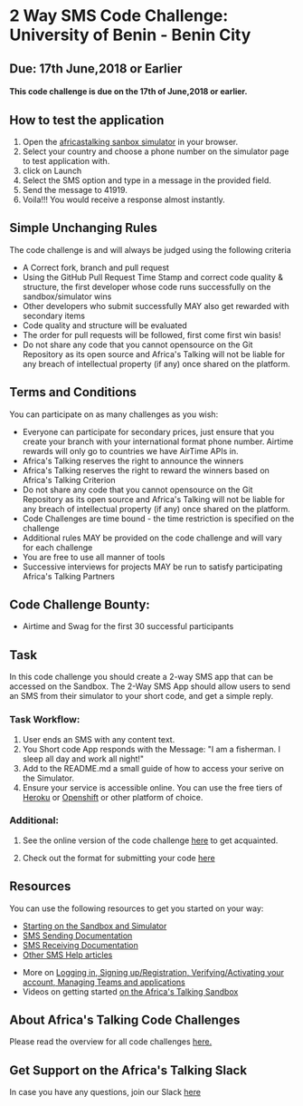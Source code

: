# 2 Way SMS Code Challenge: University of Benin - Benin City
## Due: 17th June,2018 or Earlier
#### This code challenge is due on the 17th of June,2018 or earlier. 


## How to test the application
1. Open the [africastalking sanbox simulator](https://simulator.africastalking.com:1517) in your browser.
2. Select your country and choose a phone number on the simulator page to test application with.
3. click on Launch
4. Select the SMS option and type in a message in the provided field.
5. Send the message to 41919.
6. Voila!!! You would receive a response almost instantly.


## Simple Unchanging Rules
The code challenge is and will always be judged using the following criteria
  - A Correct fork, branch and pull request
  - Using the GitHub Pull Request Time Stamp and correct code quality & structure, the first developer whose code runs successfully on the sandbox/simulator wins
  - Other developers who submit successfully MAY also get rewarded with secondary items
  - Code quality and structure will be evaluated
  - The order for pull requests will be followed, first come first win basis!
  - Do not share any code that you cannot opensource on the Git Repository as its open source and Africa's Talking will not be liable for any breach of intellectual property (if any) once shared on the platform.

## Terms and Conditions
You can participate on as many challenges as you wish:
  - Everyone can participate for secondary prices, just ensure that you create your branch with your international format phone number. Airtime rewards will only go to countries we have AirTime APIs in.
  - Africa's Talking reserves the right to announce the winners
  - Africa's Talking reserves the right to reward the winners based on Africa's Talking Criterion
  - Do not share any code that you cannot opensource on the Git Repository as its open source and Africa's Talking will not be liable for any breach of intellectual property (if any) once shared on the platform.
  - Code Challenges are time bound - the time restriction is specified on the challenge
  - Additional rules MAY be provided on the code challenge and will vary for each challenge
  - You are free to use all manner of tools
  - Successive interviews for projects MAY be run to satisfy participating Africa's Talking Partners

## Code Challenge Bounty:
  - Airtime and Swag for the first 30 successful participants

## Task
In this code challenge you should create a 2-way SMS app that can be accessed on the Sandbox. The 2-Way SMS App should allow users to send an SMS from their simulator to your short code, and get a simple reply.

### Task Workflow:
1. User ends an SMS with any content text.
2. You Short code App responds with the Message: "I am a fisherman. I sleep all day and work all night!"
3. Add to the README.md a small guide of how to access your serive on the Simulator.
4. Ensure your service is accessible online. You can use the free tiers of [Heroku](https://www.heroku.com/) or [Openshift](https://www.openshift.com/) or other platform of choice.

### Additional:
1. See the online version of the code challenge [here](http://atdevoutreach.viewdocs.io/CodeChallengeUniBen1606/CodeChallengeUniBen1606/) to get acquainted.

2.  Check out the format for submitting your code [here](http://atdevoutreach.viewdocs.io/CodeChallengeUniBen1606/CodeChallengeSteps/)

## Resources
You can use the following resources to get you started on your way:
* [Starting on the Sandbox and Simulator](http://help.africastalking.com/website/how-to-get-started-on-the-africas-talking-sand-box)
* [SMS Sending Documentation](http://docs.africastalking.com/sms/sending)
* [SMS Receiving Documentation](http://docs.africastalking.com/sms/callback)
* [Other SMS Help articles](http://help.africastalking.com/sms)
- More on [Logging in, Signing up/Registration, Verifying/Activating your account, Managing Teams and applications](http://help.africastalking.com/website)
- Videos on getting started [on the Africa's Talking Sandbox](https://www.dropbox.com/sh/qq086503d5zaq7l/AADEo-oazNF_PgYIPRjPpeCua?dl=0)


## About Africa's Talking Code Challenges
Please read the overview for all code challenges [here.](http://atdevoutreach.viewdocs.io/CodeChallengeUniBen1606/)

## Get Support on the Africa's Talking Slack
In case you have any questions, join our Slack [here](https://slackin-africastalking.now.sh/)
